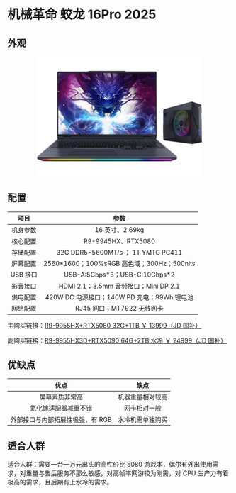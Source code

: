 # 机械革命 蛟龙 16Pro 2025

## 外观

<div style="margin: 0 auto; text-align: center; width: 75%"><img src="./assets/canglong16.png" /></div>

## 配置

|   项目   |                    参数                     |
| :------: | :-----------------------------------------: |
| 机身参数 |               16 英寸、2.69kg               |
| 核心配置 |             R9-9945HX、RTX5080              |
| 存储配置 |     32G DDR5-5600MT/s ； 1T YMTC PC411      |
| 屏幕配置 | 2560\*1600；100%sRGB 高色域；300Hz；500nits |
| USB 接口 |       USB-A:5Gbps\*3；USB-C:10Gbps\*2       |
| 影音接口 |    HDMI 2.1；3.5mm 音频接口；Mini DP 2.1    |
| 供电配置 | 420W DC 电源接口；140W PD 充电；99Wh 锂电池 |
| 网络配置 |         RJ45 网口；MT7922 无线网卡          |

主购买链接：[R9-9955HX+RTX5080 32G+1TB ￥ 13999（JD 国补）](https://3.cn/2i-9K89B)

副购买链接：[R9-9955HX3D+RTX5090 64G+2TB 水冷 ￥ 24999（JD 国补）](https://3.cn/2i9K-jqB)

## 优缺点[<Icon icon="clarity:info-line" />](/recommend/推荐#优缺点)

|               优点               |       缺点       |
| :------------------------------: | :--------------: |
|          屏幕素质非常高          | 机器重量相对较高 |
|       氮化镓适配器减重不错       |   网卡相对一般   |
| 外部接口与内部拓展性极强，有 RGB | 水冷机需单独购买 |

## 适合人群

适合人群：需要一台一万元出头的高性价比 5080 游戏本，偶尔有外出使用需求，对重量与售后服务不那么敏感，对高帧率网游较为刚需，对 CPU 生产力有着极高的需求，且后期有上水冷的需求。
